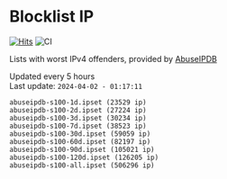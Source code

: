 # Blocklist IP

[![Hits](https://hits.seeyoufarm.com/api/count/incr/badge.svg?url=https%3A%2F%2Fgithub.com%2Fborestad%2Fblocklist-ip%2F&count_bg=%2379C83D&title_bg=%23555555&icon=&icon_color=%23E7E7E7&title=hits&edge_flat=false)](https://hits.seeyoufarm.com)  ![CI](https://img.shields.io/github/workflow/status/borestad/blocklist-ip/CI?style=flat-square)

Lists with worst IPv4 offenders, provided by [AbuseIPDB](https://www.abuseipdb.com/)

<!-- FOOTER-PLACEHOLDER -->
Updated every 5 hours<br>
Last update: `2024-04-02 - 01:17:11`
```
abuseipdb-s100-1d.ipset (23529 ip)
abuseipdb-s100-2d.ipset (27224 ip)
abuseipdb-s100-3d.ipset (30234 ip)
abuseipdb-s100-7d.ipset (38523 ip)
abuseipdb-s100-30d.ipset (59059 ip)
abuseipdb-s100-60d.ipset (82197 ip)
abuseipdb-s100-90d.ipset (105021 ip)
abuseipdb-s100-120d.ipset (126205 ip)
abuseipdb-s100-all.ipset (506296 ip)
```
